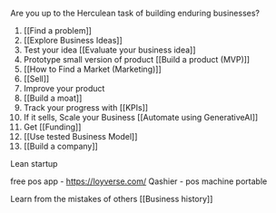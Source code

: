 Are you up to the Herculean task of building enduring businesses?

1. [[Find a problem]]
2. [[Explore Business Ideas]]
3. Test your idea [[Evaluate your business idea]]
7. Prototype small version of product [[Build a product (MVP)]]
9. [[How to Find a Market (Marketing)]]
10. [[Sell]]
11. Improve your product
12. [[Build a moat]]
13. Track your progress with [[KPIs]]
14. If it sells, Scale your Business [[Automate using GenerativeAI]]
15. Get [[Funding]]
16. [[Use tested Business Model]]
17. [[Build a company]]

Lean startup

free pos app - https://loyverse.com/
Qashier - pos machine portable

Learn from the mistakes of others [[Business history]]



